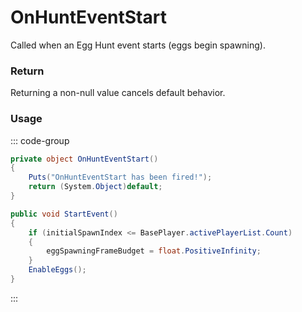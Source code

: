 <Badge type="danger" text="Carbon Compatible"/><Badge type="warning" text="Oxide Compatible"/>
# OnHuntEventStart
Called when an Egg Hunt event starts (eggs begin spawning).
### Return
Returning a non-null value cancels default behavior.

### Usage
::: code-group
```csharp [Example]
private object OnHuntEventStart()
{
	Puts("OnHuntEventStart has been fired!");
	return (System.Object)default;
}
```
```csharp [Source — Assembly-CSharp @ EggHuntEvent]
public void StartEvent()
{
	if (initialSpawnIndex <= BasePlayer.activePlayerList.Count)
	{
		eggSpawningFrameBudget = float.PositiveInfinity;
	}
	EnableEggs();
}

```
:::
